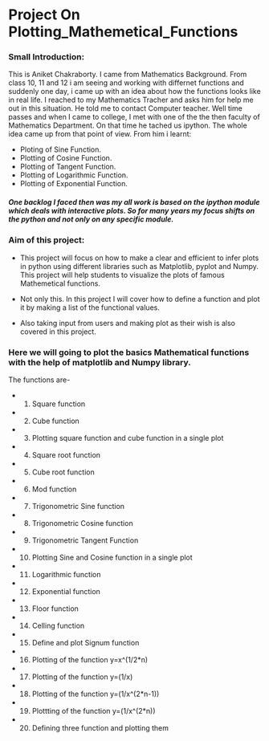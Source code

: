 # Project On Plotting_Mathemetical_Functions

### Small Introduction:
This is Aniket Chakraborty. I came from Mathematics Background. From class 10, 11 and 12 i am seeing and working with differnet functions and suddenly one day, i came up with an idea about how the functions looks like in real life. I reached to my Mathematics Tracher and asks him for help me out in this situation. He told me to contact Computer teacher. Well time passes and when I came to college, I met with one of the the then faculty of Mathematics Department. On that time he tached us ipython. The whole idea came up from that point of view. From him i learnt:
* Ploting of Sine Function.
* Plotting of Cosine Function.
* Plotting of Tangent Function.
* Plotting of Logarithmic Function.
* Plotting of Exponential Function.

##### One backlog I faced then was my all work is based on the ipython module which deals with interactive plots. So for many years my focus shifts on the python and not only on any specific module.

### Aim of this project:
* This project will focus on how to make a clear and efficient to infer plots in python using different libraries such as Matplotlib, pyplot and Numpy. This project will help students to visualize the plots of famous Mathemetical functions.

* Not only this. In this project I will cover how to define a function and plot it by making a list of the functional values.
* Also taking input from users and making plot as their wish is also covered in this project.

### Here we will going to plot the basics Mathematical functions with the help of matplotlib and Numpy library.
The functions are-
* 1. Square function
* 2. Cube function
* 3. Plotting square function and cube function in a single plot
* 4. Square root function
* 5. Cube root function
* 6. Mod function
* 7. Trigonometric Sine function
* 8. Trigonometric Cosine function
* 9. Trigonometric Tangent Function
* 10. Plotting Sine and Cosine function in a single plot
* 11. Logarithmic function
* 12. Exponential function
* 13. Floor function
* 14. Celling function
* 15. Define and plot Signum function
* 16. Plotting of the function y=x^(1/2*n)
* 17. Plotting of the function y=(1/x)
* 18. Plotting of the function y=(1/x^(2*n-1))
* 19. Plottting of the function y=(1/x^(2*n))
* 20. Defining three function and plotting them
